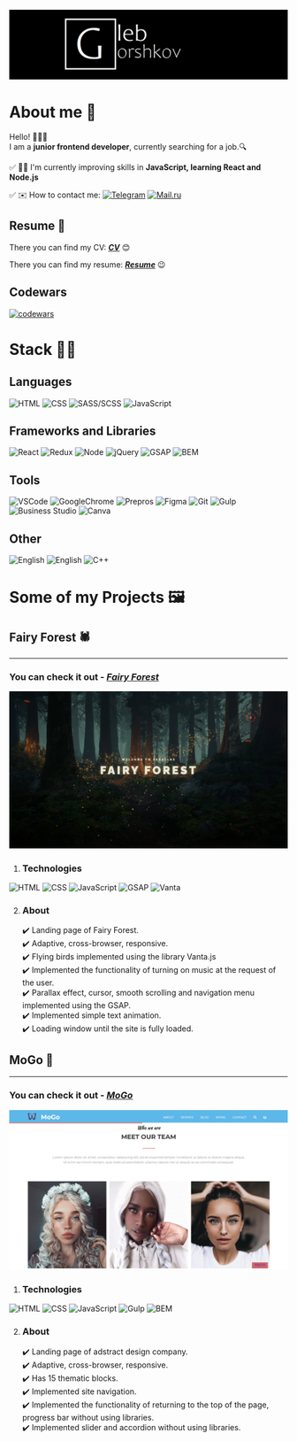 ![preview logo](https://raw.githubusercontent.com/HlebHarshkou2002/HlebHarshkou2002/main/assets/gleb-card.png)

# About me 🦝


Hello! 👋👋👋 <br>
I am a **junior frontend developer**, currently searching for a job.🔍


✅ 🏃‍♂️ I'm currently improving skills in **JavaScript, learning React and Node.js** 
<br>

✅ ✉️ How to contact me: 
[![Telegram](https://img.shields.io/badge/Telegram-blue?style=for-the-badge&logo=Telegram)](https://t.me/Glebabasta) 
[![Mail.ru](https://img.shields.io/badge/Mail.ru-orange?style=for-the-badge&logo=mail.ru&logoColor=blue)](hleb.harshkou@mail.ru) <br>


## Resume 📝

There you can find my CV:
***[CV](https://github.com/HlebHarshkou2002/HlebHarshkou2002/blob/main/assets/hleb-harshkou-cv-2.pdf)*** 😊

There you can find my resume:
***[Resume](https://rabota.by/resume/06a726faff0af692e90039ed1f6c4462754b6b)*** 😉

## Codewars

[![codewars](https://www.codewars.com/users/HlebHarshkou2002/badges/large)](https://www.codewars.com/users/HlebHarshkou2002) 

# Stack 👨‍💻 

## Languages

![HTML](https://img.shields.io/badge/HTML5-black?style=for-the-badge&logo=html5)
![CSS](https://img.shields.io/badge/CSS3-black?style=for-the-badge&logo=CSS3&logoColor=blue)
![SASS/SCSS](https://img.shields.io/badge/SASS/SCSS-black?style=for-the-badge&logo=SASS)
![JavaScript](https://img.shields.io/badge/JavaScript-black?style=for-the-badge&logo=JavaScript)

## Frameworks and Libraries
![React](https://img.shields.io/badge/React-black?style=for-the-badge&logo=React)
![Redux](https://img.shields.io/badge/Redux-black?style=for-the-badge&logo=Redux)
![Node](https://img.shields.io/badge/Node.js-black?style=for-the-badge&logo=Node.js)
![jQuery](https://img.shields.io/badge/jQuery-black?style=for-the-badge&logo=jquery)
![GSAP](https://img.shields.io/badge/GSAP-black?style=for-the-badge&logo=greensock)
![BEM](https://img.shields.io/badge/Bem-black?style=for-the-badge&logo=Bem)


## Tools

![VSCode](https://img.shields.io/badge/VS_Code-black?style=for-the-badge&logo=VisualStudio&logoColor=blue)
![GoogleChrome](https://img.shields.io/badge/Google_Chrome-black?style=for-the-badge&logo=GoogleChrome)
![Prepros](https://img.shields.io/badge/Prepros-black?style=for-the-badge&logo=svgo)
![Figma](https://img.shields.io/badge/Figma-black?style=for-the-badge&logo=Figma)
![Git](https://img.shields.io/badge/Git-black?style=for-the-badge&logo=Git)
![Gulp](https://img.shields.io/badge/Gulp-black?style=for-the-badge&logo=Gulp)
![Business Studio](https://img.shields.io/badge/Business_Studio-black?style=for-the-badge&logo=ApacheKafka)
![Canva](https://img.shields.io/badge/CANVA-black?style=for-the-badge&logo=CANVA)

## Other

![English](https://img.shields.io/badge/English{A2%2b}-black?style=for-the-badge&logo=GoogleTranslate)
![English](https://img.shields.io/badge/Polish{B1}-black?style=for-the-badge&logo=GoogleTranslate)
![C++](https://img.shields.io/badge/C/C%2b%2b-black?style=for-the-badge&logo=C%2b%2b)


# Some of my Projects 🖼️

## Fairy Forest 🕷️

---

### You can check it out - ***[Fairy Forest](https://hlebharshkou2002.github.io/Fairy-Forest/)***

![FairyForest screen](https://raw.githubusercontent.com/HlebHarshkou2002/HlebHarshkou2002/main/assets/projects-screens/MoGo/FairyForest-screen.png)

1. ### Technologies

![HTML](https://img.shields.io/badge/HTML5-black?style=for-the-badge&logo=html5)
![CSS](https://img.shields.io/badge/CSS3-black?style=for-the-badge&logo=CSS3&logoColor=blue)
![JavaScript](https://img.shields.io/badge/JavaScript-black?style=for-the-badge&logo=JavaScript)
![GSAP](https://img.shields.io/badge/GSAP-black?style=for-the-badge&logo=greensock)
![Vanta](https://img.shields.io/badge/VANTA.js-black?style=for-the-badge&logo=V&logoColor=white)


2. ### About
    ✔️ Landing page of Fairy Forest. <br>
    ✔️ Adaptive, cross-browser, responsive. <br>
    ✔️ Flying birds implemented using the library Vanta.js <br>
    ✔️ Implemented the functionality of turning on music at the request of the user. <br>
    ✔️ Parallax effect, cursor, smooth scrolling and navigation menu implemented using the GSAP. <br>
    ✔️ Implemented simple text animation. <br>
    ✔️ Loading window until the site is fully loaded. <br>

## MoGo 🦋

---

### You can check it out - ***[MoGo](https://hlebharshkou2002.github.io/MoGo/)***

![Mogo screen](https://raw.githubusercontent.com/HlebHarshkou2002/HlebHarshkou2002/main/assets/projects-screens/MoGo/MoGo-screen.png)

1. ### Technologies

![HTML](https://img.shields.io/badge/HTML5-black?style=for-the-badge&logo=html5)
![CSS](https://img.shields.io/badge/CSS3-black?style=for-the-badge&logo=CSS3&logoColor=blue)
![JavaScript](https://img.shields.io/badge/JavaScript-black?style=for-the-badge&logo=JavaScript)
![Gulp](https://img.shields.io/badge/Gulp-black?style=for-the-badge&logo=Gulp)
![BEM](https://img.shields.io/badge/Bem-black?style=for-the-badge&logo=Bem)

2. ### About
    ✔️ Landing page of adstract design company. <br>
    ✔️ Adaptive, cross-browser, responsive. <br>
    ✔️ Has 15 thematic blocks. <br>
    ✔️ Implemented site navigation. <br>
    ✔️ Implemented the functionality of returning to the top of the page, progress bar without using libraries. <br>
    ✔️ Implemented slider and accordion without using libraries. <br>






